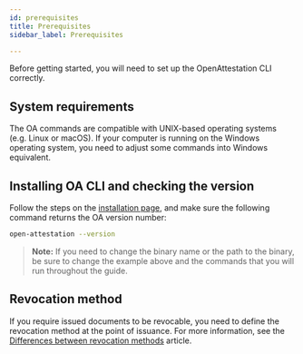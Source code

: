 ```yaml
---
id: prerequisites
title: Prerequisites
sidebar_label: Prerequisites

---
```


Before getting started, you will need to set up the OpenAttestation CLI correctly. 

## System requirements
The OA commands are compatible with UNIX-based operating systems (e.g. Linux or macOS). If your computer is running on the Windows operating system, you need to adjust some commands into Windows equivalent.

## Installing OA CLI and checking the version
Follow the steps on the [installation page](/docs/lib-section/remote-files/open-attestation-cli), and make sure the following command returns the OA version number:

```bash
open-attestation --version
```

>**Note:** If you need to change the binary name or the path to the binary, be sure to change the example above and the commands that you will run throughout the guide.

## Revocation method
If you require issued documents to be revocable, you need to define the revocation method at the point of issuance. For more information, see the [Differences between revocation methods](/docs/revoke-section/diff-btw-revocation-methods) article.